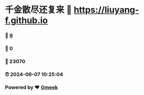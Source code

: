 # 千金散尽还复来 :link: https://liuyang-f.github.io 
### :page_facing_up: [9](https://liuyang-f.github.io/tag.html) 
### :speech_balloon: 0 
### :hibiscus: 23070 
### :alarm_clock: 2024-06-07 10:25:04 
### Powered by :heart: [Gmeek](https://github.com/Meekdai/Gmeek)
